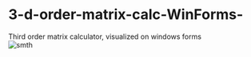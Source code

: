 # 3-d-order-matrix-calc-WinForms-
Third order matrix calculator, visualized on windows forms <br>
![smth](https://snipboard.io/DfstGq.jpg)

